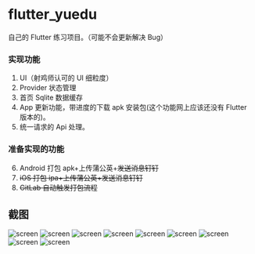 # flutter_yuedu

自己的 Flutter 练习项目。（可能不会更新解决 Bug）

### 实现功能

1. UI（射鸡师认可的 UI 细粒度）
2. Provider 状态管理
3. 首页 Sqlite 数据缓存
4. App 更新功能，带进度的下载 apk 安装包(这个功能网上应该还没有 Flutter 版本的)。
5. 统一请求的 Api 处理。

### 准备实现的功能

6. Android 打包 apk+上传蒲公英+~~发送消息钉钉~~
7. ~~iOS 打包 ipa+上传蒲公英+发送消息钉钉~~
8. ~~GitLab 自动触发打包流程~~

## 截图

![screen](https://github.com/xushengjiang0/flutter_yuedu/raw/master/doc/images/1.png)
![screen](https://github.com/xushengjiang0/flutter_yuedu/raw/master/doc/images/2.png)
![screen](https://github.com/xushengjiang0/flutter_yuedu/raw/master/doc/images/3.png)
![screen](https://github.com/xushengjiang0/flutter_yuedu/raw/master/doc/images/4.png)
![screen](https://github.com/xushengjiang0/flutter_yuedu/raw/master/doc/images/5.png)
![screen](https://github.com/xushengjiang0/flutter_yuedu/raw/master/doc/images/6.png)
![screen](https://github.com/xushengjiang0/flutter_yuedu/raw/master/doc/images/7.png)
![screen](https://github.com/xushengjiang0/flutter_yuedu/raw/master/doc/images/8.png)
![screen](https://github.com/xushengjiang0/flutter_yuedu/raw/master/doc/images/9.png)
